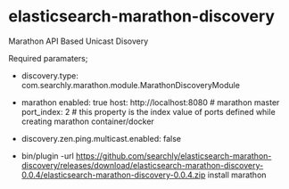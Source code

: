 elasticsearch-marathon-discovery
================================

Marathon API Based Unicast Disovery

Required paramaters;

* discovery.type: com.searchly.marathon.module.MarathonDiscoveryModule
* marathon
    enabled: true
    host: http://localhost:8080 # marathon master
    port_index: 2 # this property is the index value of ports defined while creating marathon container/docker

* discovery.zen.ping.multicast.enabled: false


* bin/plugin -url https://github.com/searchly/elasticsearch-marathon-discovery/releases/download/elasticsearch-marathon-discovery-0.0.4/elasticsearch-marathon-discovery-0.0.4.zip install marathon


